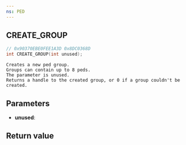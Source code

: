 ```yaml
---
ns: PED
---
```

## CREATE_GROUP

```c
// 0x90370EBE0FEE1A3D 0x8DC0368D
int CREATE_GROUP(int unused);
```

```
Creates a new ped group.  
Groups can contain up to 8 peds.  
The parameter is unused.  
Returns a handle to the created group, or 0 if a group couldn't be created.  
```

## Parameters
* **unused**: 

## Return value
